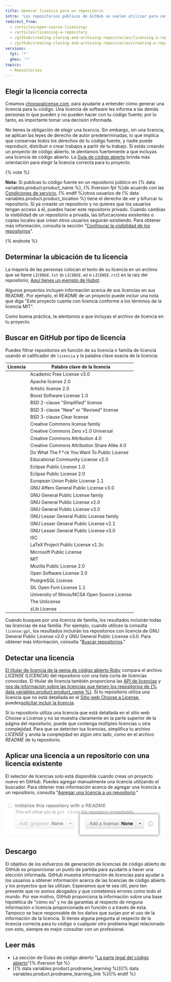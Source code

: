 ```yaml
---
title: Generar licencia para un repositorio
intro: 'Los repositorios públicos de GitHub se suelen utilizar para compartir software de código abierto. Para que tu repositorio sea verdaderamente de código abierto, tendrás que generarle una licencia. De este modo, las demás personas podrán usar, modificar y distribuir el software con libertad.'
redirect_from:
  - /articles/open-source-licensing/
  - /articles/licensing-a-repository
  - /github/creating-cloning-and-archiving-repositories/licensing-a-repository
  - /github/creating-cloning-and-archiving-repositories/creating-a-repository-on-github/licensing-a-repository
versions:
  fpt: '*'
  ghes: '*'
topics:
  - Repositories
---
```

  ## Elegir la licencia correcta

Creamos [choosealicense.com](https://choosealicense.com), para ayudarte a entender cómo generar una licencia para tu código. Una licencia de software les informa a las demás personas lo que pueden y no pueden hacer con tu código fuente; por lo tanto, es importante tomar una decisión informada.

No tienes la obligación de elegir una licencia. Sin embargo, sin una licencia, se aplican las leyes de derecho de autor predeterminadas, lo que implica que conservas todos los derechos de tu código fuente, y nadie puede reproducir, distribuir o crear trabajos a partir de tu trabajo. Si estás creando un proyecto de código abierto, te alentamos fuertemente a que incluyas una licencia de código abierto. La [Guía de código abierto](https://opensource.guide/legal/#which-open-source-license-is-appropriate-for-my-project) brinda más orientación para elegir la licencia correcta para tu proyecto.

{% note %}

**Nota:** Si publicas tu código fuente en un repositorio público en {% data variables.product.product_name %}, {% ifversion fpt %}de acuerdo con las [Condiciones de servicio](/articles/github-terms-of-service), {% endif %}otros usuarios de {% data variables.product.product_location %} tiene el derecho de ver y bifurcar tu repositorio. Si ya creaste un repositorio y no quieres que los usuarios tengan acceso a él, puedes hacer este repositorio privado. Cuando cambias la visibilidad de un repositorio a privada, las bifurcaciones existentes o copias locales que crean otros usuarios seguirán existiendo. Para obtener más información, consulta la sección "[Configurar la visibilidad de los repositorios](/github/administering-a-repository/setting-repository-visibility)".

{% endnote %}

## Determinar la ubicación de tu licencia

La mayoría de las personas colocan el texto de su licencia en un archivo que se llame `LICENSE.txt` (o `LICENSE.md` o `LICENSE.rst`) en la raíz del repositorio; [Aquí tienes un ejemplo de Hubot](https://github.com/github/hubot/blob/master/LICENSE.md).

Algunos proyectos incluyen información acerca de sus licencias en sus README. Por ejemplo, el README de un proyecto puede incluir una nota que diga "Este proyecto cuenta con licencia conforme a los términos de la licencia MIT".

Como buena práctica, te alentamos a que incluyas el archivo de licencia en tu proyecto.

## Buscar en GitHub por tipo de licencia

Puedes filtrar repositorios en función de su licencia o familia de licencia usando el calificador de `licencia` y la palabra clave exacta de la licencia:

| Licencia | Palabra clave de la licencia                                  |
| -------- | ------------------------------------------------------------- |
|          | Academic Free License v3.0 | `afl-3.0`                        |
|          | Apache license 2.0 | `apache-2.0`                             |
|          | Artistic license 2.0 | `artistic-2.0`                         |
|          | Boost Software License 1.0 | `bsl-1.0`                        |
|          | BSD 2-clause "Simplified" license | `bsd-2-clause`            |
|          | BSD 3-clause "New" or "Revised" license | `bsd-3-clause`      |
|          | BSD 3-clause Clear license | `bsd-3-clause-clear`             |
|          | Creative Commons license family | `cc`                        |
|          | Creative Commons Zero v1.0 Universal | `cc0-1.0`              |
|          | Creative Commons Attribution 4.0 | `cc-by-4.0`                |
|          | Creative Commons Attribution Share Alike 4.0 | `cc-by-sa-4.0` |
|          | Do What The F*ck You Want To Public License | `wtfpl`         |
|          | Educational Community License v2.0 | `ecl-2.0`                |
|          | Eclipse Public License 1.0 | `epl-1.0`                        |
|          | Eclipse Public License 2.0 | `epl-2.0`                        |
|          | European Union Public License 1.1 | `eupl-1.1`                |
|          | GNU Affero General Public License v3.0 | `agpl-3.0`           |
|          | GNU General Public License family | `gpl`                     |
|          | GNU General Public License v2.0 | `gpl-2.0`                   |
|          | GNU General Public License v3.0 | `gpl-3.0`                   |
|          | GNU Lesser General Public License family | `lgpl`             |
|          | GNU Lesser General Public License v2.1 | `lgpl-2.1`           |
|          | GNU Lesser General Public License v3.0 | `lgpl-3.0`           |
|          | ISC | `isc`                                                   |
|          | LaTeX Project Public License v1.3c | `lppl-1.3c`              |
|          | Microsoft Public License | `ms-pl`                            |
|          | MIT | `mit`                                                   |
|          | Mozilla Public License 2.0 | `mpl-2.0`                        |
|          | Open Software License 3.0 | `osl-3.0`                         |
|          | PostgreSQL License | `postgresql`                             |
|          | SIL Open Font License 1.1 | `ofl-1.1`                         |
|          | University of Illinois/NCSA Open Source License | `ncsa`      |
|          | The Unlicense | `unlicense`                                   |
|          | zLib License | `zlib`                                         |

Cuando busques por una licencia de familia, los resultados incluirán todas las licencias de esa familia. Por ejemplo, cuando utilices la consulta `license:gpl`, los resultados incluirán los repositorios con licencia de GNU General Public License v2.0 y GNU General Public License v3.0. Para obtener más información, consulta "[Buscar repositorios](/search-github/searching-on-github/searching-for-repositories/#search-by-license)."

## Detectar una licencia

[El titular de licencia de la gema de código abierto Ruby](https://github.com/licensee/licensee) compara el archivo *LICENSE* (LICENCIA) del repositorio con una lista corta de licencias conocidas. El titular de licencia también proporciona las [API de licencias](/rest/reference/licenses) y [nos da información sobre las licencias que tienen los repositorios de {% data variables.product.product_name %}](https://github.com/blog/1964-open-source-license-usage-on-github-com). Si tu repositorio utiliza una licencia que no está detallada en el [Sitio web Choose a License](https://choosealicense.com/appendix/), puedes[solicitar incluir la licencia](https://github.com/github/choosealicense.com/blob/gh-pages/CONTRIBUTING.md#adding-a-license).

Si tu repositorio utiliza una licencia que está detallada en el sitio web Choose a License y no se muestra claramente en la parte superior de la página del repositorio, puede que contenga múltiples licencias u otra complejidad. Para que se detecten tus licencias, simplifica tu archivo *LICENSE* y anota la complejidad en algún otro lado, como en el archivo *README* de tu repositorio.

## Aplicar una licencia a un repositorio con una licencia existente

El selector de licencias solo está disponible cuando creas un proyecto nuevo en GitHub. Puedes agregar manualmente una licencia utilizando el buscador. Para obtener más información acerca de agregar una licencia a un repositorio, consulta "[Agregar una licencia a un repositorio](/articles/adding-a-license-to-a-repository)."

![Captura de pantalla del selector de licencias en GitHub.com](/assets/images/help/repository/repository-license-picker.png)

## Descargo

El objetivo de los esfuerzos de generación de licencias de código abierto de GitHub es proporcionar un punto de partida para ayudarte a hacer una elección informada. GitHub muestra información de licencias para ayudar a los usuarios a obtener información acerca de las licencias de código abierto y los proyectos que las utilizan. Esperamos que te sea útil, pero ten presente que no somos abogados y que cometemos errores como todo el mundo. Por ese motivo, GitHub proporciona la información sobre una base hipotética de "cómo es" y no da garantías al respecto de ninguna información o licencia proporcionada en función o a través de esta. Tampoco se hace responsable de los daños que surjan por el uso de la información de la licencia. Si tienes alguna pregunta al respecto de la licencia correcta para tu código o cualquier otro problema legal relacionado con esto, siempre es mejor consultar con un profesional.

## Leer más

- La sección de Guías de código abierto "[La parte legal del código abierto](https://opensource.guide/legal/)"{% ifversion fpt %}
- [{% data variables.product.prodname_learning %}]({% data variables.product.prodname_learning_link %}){% endif %}
